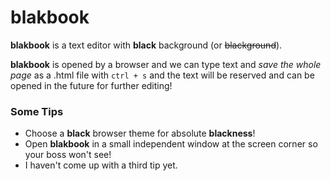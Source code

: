 # blakbook

**blakbook** is a text editor with **black** background (or ~~blackground~~).

**blakbook** is opened by a browser and we can type text and *save the whole page* as a .html file with `ctrl + s` and the text will be reserved and can be opened in the future for further editing!

### Some Tips
- Choose a **black** browser theme for absolute **blackness**!
- Open **blakbook** in a small independent window at the screen corner so your boss won't see!
- I haven't come up with a third tip yet.
